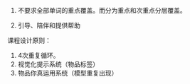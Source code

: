 1. 不要求全部单词的重点覆盖。而分为重点和次重点分层覆盖。

2. 引导、陪伴和提供帮助



课程设计原则： 
1. 4次重复循环。
2. 视觉化提示系统（物品标签）
3. 物品你真运用系统（模型重复出现）

